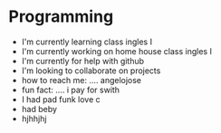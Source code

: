 # Programming
- I'm currently learning  class ingles I
- I'm currently working on  home house class ingles I
- I'm currently for help with github 
- I'm looking to collaborate on projects
- how to reach me: .... angelojose
- fun fact: .... i pay for swith
- I  had pad funk love c
- had beby
- hjhhjhj